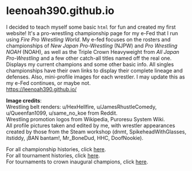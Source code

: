 # leenoah390.github.io

I decided to teach myself some basic `html` for fun and created my first website! It's a pro-wrestling championship page for my e-Fed that I run using *Fire Pro Wrestling World*. My e-fed focuses on the rosters and championships of *New Japan Pro-Wrestling* (NJPW) and *Pro Wrestling NOAH* (NOAH), as well as the Triple Crown Heavyweight from *All Japan Pro-Wrestling* and a few other catch-all titles named off the real one. Displays my current champions and some other basic info. All singles championships have their own links to display their complete lineage and defenses. Also, mini-profile images for each wrestler. I may update this as my e-Fed continues, or maybe not. \
https://leenoah390.github.io/

**Image credits**:\
Wrestling belt renders: u/HexHellfire, u/JamesRhustleComedy,  u/Queenfan1099, u/same_no_koe from Reddit.\
Wrestling promotion logos from Wikipedia, Puroresu System Wiki.\
All profile pictures taken and edited by me, with wrestler appearances created by those from the Steam workshop (dnmt, SpikeheadWithGlasses, itstiddy, ¡BAN bantam!, Mr_BoneDud, HHC, DoofNookie).

For all championship histories, click [here](https://docs.google.com/spreadsheets/d/1EfaLug5oRRepTqgZE5sWtbm-epf1QczVxaRCCQ85QdY/edit?usp=drive_link). \
For all tournament histories, click [here](https://docs.google.com/spreadsheets/d/1v5byVOPvPefdyvNF4T-i8QjOpjb0xqMBjWiSEcpfBYk/edit?usp=drive_link). \
For tournaments to crown inaugural champions, click [here](https://docs.google.com/spreadsheets/d/1EfaLug5oRRepTqgZE5sWtbm-epf1QczVxaRCCQ85QdY/edit?usp=drive_link).
